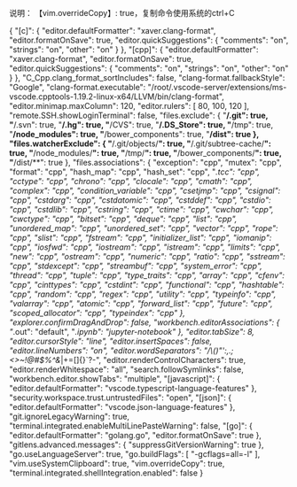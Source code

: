 说明：
【vim.overrideCopy】: true，复制命令使用系统的ctrl+C

{
    "[c]": {
        "editor.defaultFormatter": "xaver.clang-format",
        "editor.formatOnSave": true,
        "editor.quickSuggestions": {
            "comments": "on",
            "strings": "on",
            "other": "on"
        }
    },
    "[cpp]": {
        "editor.defaultFormatter": "xaver.clang-format",
        "editor.formatOnSave": true,
        "editor.quickSuggestions": {
            "comments": "on",
            "strings": "on",
            "other": "on"
        }
    },
    "C_Cpp.clang_format_sortIncludes": false,
    "clang-format.fallbackStyle": "Google",
    "clang-format.executable": "/root/.vscode-server/extensions/ms-vscode.cpptools-1.19.2-linux-x64/LLVM/bin/clang-format",
    "editor.minimap.maxColumn": 120,
    "editor.rulers": [
        80,
        100,
        120
    ],
    "remote.SSH.showLoginTerminal": false,
    "files.exclude": {
        "**/.git": true,
        "**/.svn": true,
        "**/.hg": true,
        "**/CVS": true,
        "**/.DS_Store": true,
        "**/tmp": true,
        "**/node_modules": true,
        "**/bower_components": true,
        "**/dist": true
    },
    "files.watcherExclude": {
        "**/.git/objects/**": true,
        "**/.git/subtree-cache/**": true,
        "**/node_modules/**": true,
        "**/tmp/**": true,
        "**/bower_components/**": true,
        "**/dist/**": true
    },
    "files.associations": {
        "exception": "cpp",
        "mutex": "cpp",
        "format": "cpp",
        "hash_map": "cpp",
        "hash_set": "cpp",
        "*.tcc": "cpp",
        "cctype": "cpp",
        "chrono": "cpp",
        "clocale": "cpp",
        "cmath": "cpp",
        "complex": "cpp",
        "condition_variable": "cpp",
        "csetjmp": "cpp",
        "csignal": "cpp",
        "cstdarg": "cpp",
        "cstdatomic": "cpp",
        "cstddef": "cpp",
        "cstdio": "cpp",
        "cstdlib": "cpp",
        "cstring": "cpp",
        "ctime": "cpp",
        "cwchar": "cpp",
        "cwctype": "cpp",
        "bitset": "cpp",
        "deque": "cpp",
        "list": "cpp",
        "unordered_map": "cpp",
        "unordered_set": "cpp",
        "vector": "cpp",
        "rope": "cpp",
        "slist": "cpp",
        "fstream": "cpp",
        "initializer_list": "cpp",
        "iomanip": "cpp",
        "iosfwd": "cpp",
        "iostream": "cpp",
        "istream": "cpp",
        "limits": "cpp",
        "new": "cpp",
        "ostream": "cpp",
        "numeric": "cpp",
        "ratio": "cpp",
        "sstream": "cpp",
        "stdexcept": "cpp",
        "streambuf": "cpp",
        "system_error": "cpp",
        "thread": "cpp",
        "tuple": "cpp",
        "type_traits": "cpp",
        "array": "cpp",
        "cfenv": "cpp",
        "cinttypes": "cpp",
        "cstdint": "cpp",
        "functional": "cpp",
        "hashtable": "cpp",
        "random": "cpp",
        "regex": "cpp",
        "utility": "cpp",
        "typeinfo": "cpp",
        "valarray": "cpp",
        "atomic": "cpp",
        "forward_list": "cpp",
        "future": "cpp",
        "scoped_allocator": "cpp",
        "typeindex": "cpp"
    },
    "explorer.confirmDragAndDrop": false,
    "workbench.editorAssociations": {
        "*.out": "default",
        "*.ipynb": "jupyter-notebook"
    },
    "editor.tabSize": 8,
    "editor.cursorStyle": "line",
    "editor.insertSpaces": false,
    "editor.lineNumbers": "on",
    "editor.wordSeparators": "/\\()\"':,.;<>~!@#$%^&*|+=[]{}`?-",
    "editor.renderControlCharacters": true,
    "editor.renderWhitespace": "all",
    "search.followSymlinks": false,
    "workbench.editor.showTabs": "multiple",
    "[javascript]": {
        "editor.defaultFormatter": "vscode.typescript-language-features"
    },
    "security.workspace.trust.untrustedFiles": "open",
    "[json]": {
        "editor.defaultFormatter": "vscode.json-language-features"
    },
    "git.ignoreLegacyWarning": true,
    "terminal.integrated.enableMultiLinePasteWarning": false,
    "[go]": {
        "editor.defaultFormatter": "golang.go",
        "editor.formatOnSave": true
    },
    "gitlens.advanced.messages": {
        "suppressGitVersionWarning": true
    },
    "go.useLanguageServer": true,
    "go.buildFlags": [
        "-gcflags=all=-l"
    ],
    "vim.useSystemClipboard": true,
    "vim.overrideCopy": true,
    "terminal.integrated.shellIntegration.enabled": false
}